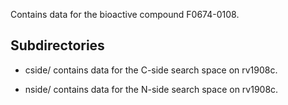 Contains data for the bioactive compound F0674-0108.

## Subdirectories

- cside/ contains data for the C-side search space on rv1908c.

- nside/ contains data for the N-side search space on rv1908c.

